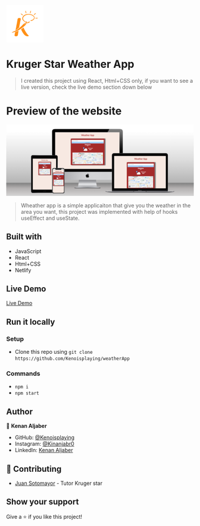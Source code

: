 <img src="./src/assets/krugerLogo.png" height="100px">

# Kruger Star Weather App 

>I created this project using React, Html+CSS only, if you want to see a live version, check the live demo section down below

# Preview of the website

<img src="./src/assets/weatherApp.png"/>

>Wheather app is a simple applicaiton that give you the weather in the area you want, this project was implemented with help of hooks 
useEffect and useState.

## Built with

- JavaScript
- React
- Html+CSS 
- Netlify

## Live Demo

<a href="https://weather-app-kjj.netlify.app/">Live Demo</a>


## Run it locally

 ### Setup

 - Clone this repo using `git clone https://github.com/Kenoisplaying/weatherApp`

 ### Commands

 - `npm i`
 - `npm start`

## Author

👤 **Kenan Aljaber**

- GitHub: [@Kenoisplaying](https://github.com/Kenoisplaying)
- Instagram: [@Kinanjabr0](https://www.instagram.com/kinanjabr0/)
- LinkedIn: [Kenan Aljaber](https://www.linkedin.com/in/kenan-aljaber-a232aa187/)

## 🤝 Contributing

- [Juan Sotomayor](https://github.com/Juanse7793) - Tutor Kruger star

 ## Show your support

Give a ⭐ if you like this project!




 

